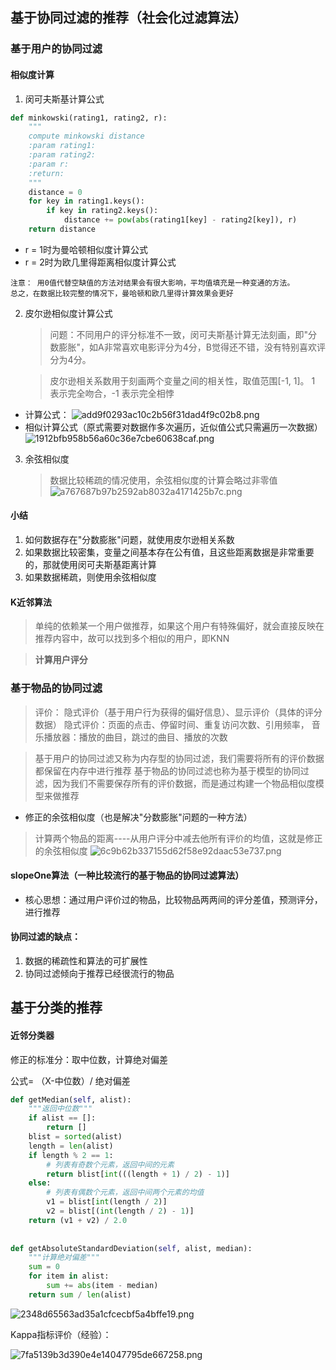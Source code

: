 ## 基于协同过滤的推荐（社会化过滤算法）
### 基于用户的协同过滤
####   相似度计算
1. 闵可夫斯基计算公式
```python
def minkowski(rating1, rating2, r):
    """
    compute minkowski distance
    :param rating1: 
    :param rating2: 
    :param r: 
    :return: 
    """
    distance = 0
    for key in rating1.keys():
        if key in rating2.keys():
            distance += pow(abs(rating1[key] - rating2[key]), r)
    return distance
```
- r = 1时为曼哈顿相似度计算公式
- r = 2时为欧几里得距离相似度计算公式
```
注意： 用0值代替空缺值的方法对结果会有很大影响，平均值填充是一种变通的方法。
总之，在数据比较完整的情况下，曼哈顿和欧几里得计算效果会更好
```

2. 皮尔逊相似度计算公式
    
   > 问题：不同用户的评分标准不一致，闵可夫斯基计算无法刻画，即"分数膨胀"，如A非常喜欢电影评分为4分，B觉得还不错，没有特别喜欢评分为4分。
   
   > 皮尔逊相关系数用于刻画两个变量之间的相关性，取值范围[-1, 1]。 1 表示完全吻合，-1 表示完全相悖

- 计算公式：
![add9f0293ac10c2b56f31dad4f9c02b8.png](evernotecid://0145E6F0-23BE-4011-84F6-77CBA6A90B4A/appyinxiangcom/19312996/ENResource/p120)
- 相似计算公式（原式需要对数据作多次遍历，近似值公式只需遍历一次数据）
![1912bfb958b56a60c36e7cbe60638caf.png](evernotecid://0145E6F0-23BE-4011-84F6-77CBA6A90B4A/appyinxiangcom/19312996/ENResource/p121)

3. 余弦相似度
    > 数据比较稀疏的情况使用，余弦相似度的计算会略过非零值
    ![a767687b97b2592ab8032a4171425b7c.png](evernotecid://0145E6F0-23BE-4011-84F6-77CBA6A90B4A/appyinxiangcom/19312996/ENResource/p122)


#### 小结
1. 如何数据存在"分数膨胀"问题，就使用皮尔逊相关系数
2. 如果数据比较密集，变量之间基本存在公有值，且这些距离数据是非常重要的，那就使用闵可夫斯基距离计算
3. 如果数据稀疏，则使用余弦相似度



#### K近邻算法
> 单纯的依赖某一个用户做推荐，如果这个用户有特殊偏好，就会直接反映在推荐内容中，故可以找到多个相似的用户，即KNN

> **计算用户评分**

### 基于物品的协同过滤
   > 评价： 隐式评价（基于用户行为获得的偏好信息）、显示评价（具体的评分数据）
   > 隐式评价：页面的点击、停留时间、重复访问次数、引用频率， 音乐播放器：播放的曲目，跳过的曲目、播放的次数
   
   > 基于用户的协同过滤又称为内存型的协同过滤，我们需要将所有的评价数据都保留在内存中进行推荐
   > 基于物品的协同过滤也称为基于模型的协同过滤，因为我们不需要保存所有的评价数据，而是通过构建一个物品相似度模型来做推荐
   - 修正的余弦相似度（也是解决"分数膨胀"问题的一种方法）
   > 计算两个物品的距离----从用户评分中减去他所有评价的均值，这就是修正的余弦相似度
   ![6c9b62b337155d62f58e92daac53e737.png](evernotecid://0145E6F0-23BE-4011-84F6-77CBA6A90B4A/appyinxiangcom/19312996/ENResource/p123)

#### slopeOne算法（一种比较流行的基于物品的协同过滤算法）
- 核心思想：通过用户评价过的物品，比较物品两两间的评分差值，预测评分，进行推荐


#### 协同过滤的缺点：
1. 数据的稀疏性和算法的可扩展性
2. 协同过滤倾向于推荐已经很流行的物品


## 基于分类的推荐
 #### 近邻分类器
修正的标准分：取中位数，计算绝对偏差 

公式= （X-中位数）/ 绝对偏差
```python
def getMedian(self, alist):
    """返回中位数"""
    if alist == []:
        return []
    blist = sorted(alist)
    length = len(alist)
    if length % 2 == 1:
        # 列表有奇数个元素，返回中间的元素
        return blist[int(((length + 1) / 2) - 1)]
    else:
        # 列表有偶数个元素，返回中间两个元素的均值
        v1 = blist[int(length / 2)]
        v2 = blist[(int(length / 2) - 1)]
    return (v1 + v2) / 2.0
    
    
def getAbsoluteStandardDeviation(self, alist, median):
    """计算绝对偏差"""
    sum = 0
    for item in alist:
        sum += abs(item - median)
    return sum / len(alist)
```
![2348d65563ad35a1cfcecbf5a4bffe19.png](evernotecid://0145E6F0-23BE-4011-84F6-77CBA6A90B4A/appyinxiangcom/19312996/ENResource/p124)

Kappa指标评价（经验）：

![7fa5139b3d390e4e14047795de667258.png](evernotecid://0145E6F0-23BE-4011-84F6-77CBA6A90B4A/appyinxiangcom/19312996/ENResource/p125)


